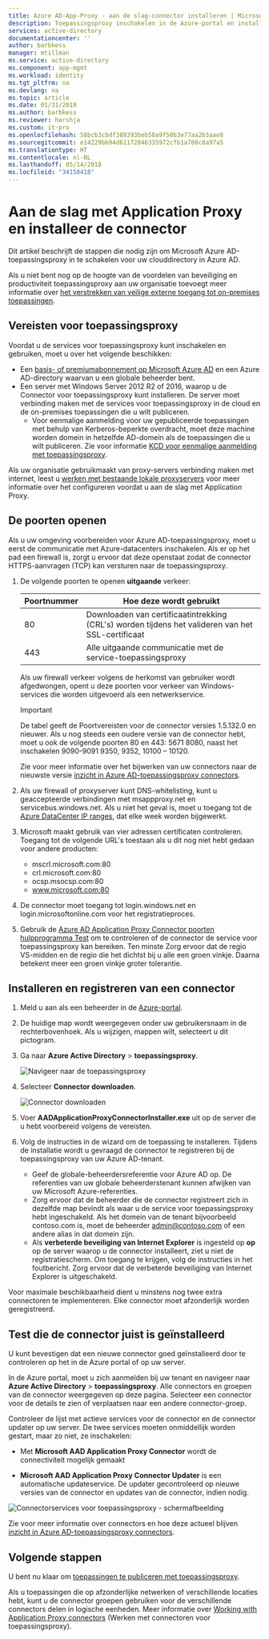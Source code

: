 ```yaml
---
title: Azure AD-App-Proxy - aan de slag-connector installeren | Microsoft Docs
description: Toepassingsproxy inschakelen in de Azure-portal en installeer de Connectors voor de omgekeerde proxy.
services: active-directory
documentationcenter: ''
author: barbkess
manager: mtillman
ms.service: active-directory
ms.component: app-mgmt
ms.workload: identity
ms.tgt_pltfrm: na
ms.devlang: na
ms.topic: article
ms.date: 01/31/2018
ms.author: barbkess
ms.reviewer: harshja
ms.custom: it-pro
ms.openlocfilehash: 58bcb3cbdf389393beb58a9f50b3e77aa2b3aae8
ms.sourcegitcommit: e14229bb94d61172046335972cfb1a708c8a97a5
ms.translationtype: HT
ms.contentlocale: nl-NL
ms.lasthandoff: 05/14/2018
ms.locfileid: "34158418"
---
```

# <a name="get-started-with-application-proxy-and-install-the-connector"></a>Aan de slag met Application Proxy en installeer de connector
Dit artikel beschrijft de stappen die nodig zijn om Microsoft Azure AD-toepassingsproxy in te schakelen voor uw clouddirectory in Azure AD.

Als u niet bent nog op de hoogte van de voordelen van beveiliging en productiviteit toepassingsproxy aan uw organisatie toevoegt meer informatie over [het verstrekken van veilige externe toegang tot on-premises toepassingen](application-proxy.md).

## <a name="application-proxy-prerequisites"></a>Vereisten voor toepassingsproxy
Voordat u de services voor toepassingsproxy kunt inschakelen en gebruiken, moet u over het volgende beschikken:

* Een [basis- of premiumabonnement op Microsoft Azure AD](../active-directory-whatis.md) en een Azure AD-directory waarvan u een globale beheerder bent.
* Een server met Windows Server 2012 R2 of 2016, waarop u de Connector voor toepassingsproxy kunt installeren. De server moet verbinding maken met de services voor toepassingsproxy in de cloud en de on-premises toepassingen die u wilt publiceren.
  * Voor eenmalige aanmelding voor uw gepubliceerde toepassingen met behulp van Kerberos-beperkte overdracht, moet deze machine worden domein in hetzelfde AD-domein als de toepassingen die u wilt publiceren. Zie voor informatie [KCD voor eenmalige aanmelding met toepassingsproxy](application-proxy-configure-single-sign-on-with-kcd.md).

Als uw organisatie gebruikmaakt van proxy-servers verbinding maken met internet, leest u [werken met bestaande lokale proxyservers](application-proxy-configure-connectors-with-proxy-servers.md) voor meer informatie over het configureren voordat u aan de slag met Application Proxy.

## <a name="open-your-ports"></a>De poorten openen

Als u uw omgeving voorbereiden voor Azure AD-toepassingsproxy, moet u eerst de communicatie met Azure-datacenters inschakelen. Als er op het pad een firewall is, zorgt u ervoor dat deze openstaat zodat de connector HTTPS-aanvragen (TCP) kan versturen naar de toepassingsproxy.

1. De volgende poorten te openen **uitgaande** verkeer:

   | Poortnummer | Hoe deze wordt gebruikt |
   | --- | --- |
   | 80 | Downloaden van certificaatintrekking (CRL's) worden tijdens het valideren van het SSL-certificaat |
   | 443 | Alle uitgaande communicatie met de service-toepassingsproxy |

   Als uw firewall verkeer volgens de herkomst van gebruiker wordt afgedwongen, opent u deze poorten voor verkeer van Windows-services die worden uitgevoerd als een netwerkservice.

   > [!IMPORTANT]
   > De tabel geeft de Poortvereisten voor de connector versies 1.5.132.0 en nieuwer. Als u nog steeds een oudere versie van de connector hebt, moet u ook de volgende poorten 80 en 443: 5671 8080, naast het inschakelen 9090-9091 9350, 9352, 10100 – 10120.
   >
   >Zie voor meer informatie over het bijwerken van uw connectors naar de nieuwste versie [inzicht in Azure AD-toepassingsproxy connectors](application-proxy-connectors.md#automatic-updates).

2. Als uw firewall of proxyserver kunt DNS-whitelisting, kunt u geaccepteerde verbindingen met msappproxy.net en servicebus.windows.net. Als u niet het geval is, moet u toegang tot de [Azure DataCenter IP ranges](https://www.microsoft.com/download/details.aspx?id=41653), dat elke week worden bijgewerkt.

3. Microsoft maakt gebruik van vier adressen certificaten controleren. Toegang tot de volgende URL's toestaan als u dit nog niet hebt gedaan voor andere producten:
   * mscrl.microsoft.com:80
   * crl.microsoft.com:80
   * ocsp.msocsp.com:80
   * www.microsoft.com:80

4. De connector moet toegang tot login.windows.net en login.microsoftonline.com voor het registratieproces.

5. Gebruik de [Azure AD Application Proxy Connector poorten hulpprogramma Test](https://aadap-portcheck.connectorporttest.msappproxy.net/) om te controleren of de connector de service voor toepassingsproxy kan bereiken. Ten minste Zorg ervoor dat de regio VS-midden en de regio die het dichtst bij u alle een groen vinkje. Daarna betekent meer een groen vinkje groter tolerantie.

## <a name="install-and-register-a-connector"></a>Installeren en registreren van een connector
1. Meld u aan als een beheerder in de [Azure-portal](https://portal.azure.com/).
2. De huidige map wordt weergegeven onder uw gebruikersnaam in de rechterbovenhoek. Als u wijzigen, mappen wilt, selecteert u dit pictogram.
3. Ga naar **Azure Active Directory** > **toepassingsproxy**.

   ![Navigeer naar de toepassingsproxy](./media/application-proxy-enable/app_proxy_navigate.png)

4. Selecteer **Connector downloaden**.

   ![Connector downloaden](./media/application-proxy-enable/download_connector.png)

5. Voer **AADApplicationProxyConnectorInstaller.exe** uit op de server die u hebt voorbereid volgens de vereisten.
6. Volg de instructies in de wizard om de toepassing te installeren. Tijdens de installatie wordt u gevraagd de connector te registreren bij de toepassingsproxy van uw Azure AD-tenant.

   * Geef de globale-beheerdersreferentie voor Azure AD op. De referenties van uw globale beheerderstenant kunnen afwijken van uw Microsoft Azure-referenties.
   * Zorg ervoor dat de beheerder die de connector registreert zich in dezelfde map bevindt als waar u de service voor toepassingsproxy hebt ingeschakeld. Als het domein van de tenant bijvoorbeeld contoso.com is, moet de beheerder admin@contoso.com of een andere alias in dat domein zijn.
   * Als **verbeterde beveiliging van Internet Explorer** is ingesteld op **op** op de server waarop u de connector installeert, ziet u niet de registratiescherm. Om toegang te krijgen, volg de instructies in het foutbericht. Zorg ervoor dat de verbeterde beveiliging van Internet Explorer is uitgeschakeld.

Voor maximale beschikbaarheid dient u minstens nog twee extra connectoren te implementeren. Elke connector moet afzonderlijk worden geregistreerd.

## <a name="test-that-the-connector-installed-correctly"></a>Test die de connector juist is geïnstalleerd

U kunt bevestigen dat een nieuwe connector goed geïnstalleerd door te controleren op het in de Azure portal of op uw server. 

In de Azure portal, moet u zich aanmelden bij uw tenant en navigeer naar **Azure Active Directory** > **toepassingsproxy**. Alle connectors en groepen van de connector weergegeven op deze pagina. Selecteer een connector voor de details te zien of verplaatsen naar een andere connector-groep. 

Controleer de lijst met actieve services voor de connector en de connector updater op uw server. De twee services moeten onmiddellijk worden gestart, maar zo niet, ze inschakelen: 

   * Met **Microsoft AAD Application Proxy Connector** wordt de connectiviteit mogelijk gemaakt

   * **Microsoft AAD Application Proxy Connector Updater** is een automatische updateservice. De updater gecontroleerd op nieuwe versies van de connector en updates van de connector, indien nodig.

   ![Connectorservices voor toepassingsproxy - schermafbeelding](./media/application-proxy-enable/app_proxy_services.png)

Zie voor meer informatie over connectors en hoe deze actueel blijven [inzicht in Azure AD-toepassingsproxy connectors](application-proxy-connectors.md).


## <a name="next-steps"></a>Volgende stappen
U bent nu klaar om [toepassingen te publiceren met toepassingsproxy](application-proxy-publish-azure-portal.md).

Als u toepassingen die op afzonderlijke netwerken of verschillende locaties hebt, kunt u de connector groepen gebruiken voor de verschillende connectors delen in logische eenheden. Meer informatie over [Working with Application Proxy connectors](application-proxy-connector-groups.md) (Werken met connectoren voor toepassingsproxy).
